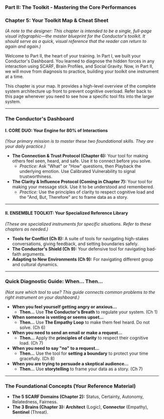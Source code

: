 
### **Part II: The Toolkit - Mastering the Core Performances**

### **Chapter 5: Your Toolkit Map & Cheat Sheet**

*(A note to the designer: This chapter is intended to be a single, full-page visual infographic—the master blueprint for the Conductor's toolkit. It should serve as a quick, visual reference that the reader can return to again and again.)*

Welcome to Part II, the heart of your training. In Part I, we built your Conductor's Dashboard. You learned to diagnose the hidden forces in any interaction using SCARF, Brain Profiles, and Social Gravity. Now, in Part II, we will move from diagnosis to practice, building your toolkit one instrument at a time.

This chapter is your map. It provides a high-level overview of the complete system architecture up front to prevent cognitive overload. Refer back to this page whenever you need to see how a specific tool fits into the larger system.

---
### **The Conductor's Dashboard**

#### **I. CORE DUO: Your Engine for 80% of Interactions**
*(Your primary mission is to master these two foundational skills. They are your daily practice.)*

*   **The Connection & Trust Protocol (Chapter 6):** Your tool for making others feel seen, heard, and safe. Use it to connect before you solve.
    *   *Practice:* Ask "What" or "How" questions, then Playback the underlying emotion. Use Calibrated Vulnerability to signal trustworthiness.
*   **The Clarity & Influence Protocol (Coming in Chapter 7):** Your tool for making your message stick. Use it to be understood and remembered.
    *   *Practice:* Use the principles of clarity to respect cognitive load and the "And, But, Therefore" arc to frame data as a story.

---
#### **II. ENSEMBLE TOOLKIT: Your Specialized Reference Library**
*(These are specialized instruments for specific situations. Refer to these chapters as needed.)*

*   **Tools for Conflict (Ch 8):** A suite of tools for navigating high-stakes conversations, giving feedback, and setting boundaries safely.
*   **The Conductor's Shield (Ch 9):** Your defensive tool for navigating bad-faith arguments.
*   **Adapting to New Environments (Ch 9):** For navigating different group and cultural dynamics.

---
### **Quick Diagnostic Guide: When... Then...**
*(Not sure which tool to use? This guide connects common problems to the right instrument on your dashboard.)*

*   **When you feel yourself getting angry or anxious...**
    *   **Then...** Use **The Conductor's Breath** to regulate your system. (Ch 1)
*   **When someone is venting or seems upset...**
    *   **Then...** Use **The Empathy Loop** to make them feel heard. Do not solve. (Ch 6)
*   **When you need to send an email or make a request...**
    *   **Then...** Apply the **principles of clarity** to respect their cognitive load. (Ch 7)
*   **When you need to say "no" to a request...**
    *   **Then...** Use the tool for **setting a boundary** to protect your time gracefully. (Ch 8)
*   **When you are trying to persuade a skeptical audience...**
    *   **Then...** Use **storytelling** to frame your data as a story. (Ch 7)

---
### **The Foundational Concepts (Your Reference Material)**
*   **The 5 SCARF Domains (Chapter 2):** Status, Certainty, Autonomy, Relatedness, Fairness.
*   **The 3 Brains (Chapter 3):** **Architect** (Logic), **Connector** (Empathy), **Sentinel** (Threat).
